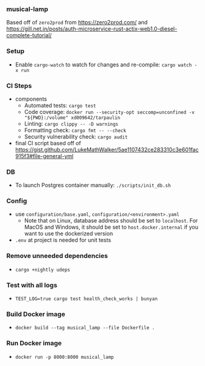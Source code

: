 ### musical-lamp
Based off of `zero2prod` from https://zero2prod.com/ and https://gill.net.in/posts/auth-microservice-rust-actix-web1.0-diesel-complete-tutorial/

### Setup
* Enable `cargo-watch` to watch for changes and re-compile: `cargo watch -x run`


### CI Steps
* components
  * Automated tests: `cargo test`
  * Code coverage: `docker run --security-opt seccomp=unconfined -v "${PWD}:/volume" xd009642/tarpaulin`
  * Linting: `cargo clippy -- -D warnings`
  * Formatting check: `cargo fmt -- --check`
  * Security vulnerability check: `cargo audit`
* final CI script based off of https://gist.github.com/LukeMathWalker/5ae1107432ce283310c3e601fac915f3#file-general-yml

### DB
* To launch Postgres container manually: `./scripts/init_db.sh`

### Config
* use `configuration/base.yaml`, `configuration/<environment>.yaml`
  * Note that on Linux, database address should be set to `localhost`. For MacOS and Windows, it should be set to `host.docker.internal` if you want to use the dockerized version
* `.env` at project is needed for unit tests

### Remove unneeded dependencies
* `cargo +nightly udeps`


### Test with all logs
* `TEST_LOG=true cargo test health_check_works | bunyan`


### Build Docker image
* `docker build --tag musical_lamp --file Dockerfile .`


### Run Docker image
* `docker run -p 8000:8000 musical_lamp`
